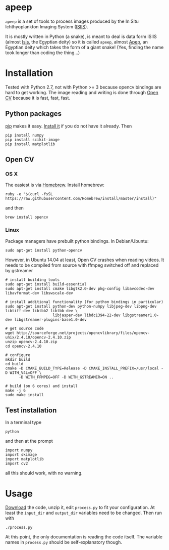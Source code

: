 
# apeep

`apeep` is a set of tools to process images produced by the In Situ Ichthyoplankton Imaging System ([ISIIS](http://yyy.rsmas.miami.edu/groups/larval-fish/isiis.html)).

It is mostly written in Python (a snake), is meant to deal is data form ISIIS (almost [Isis](http://en.wikipedia.org/wiki/Isis), the Egyptian deity) so it is called `apeep`, almost [Apep](http://en.wikipedia.org/wiki/Apep), an Egyptian deity which takes the form of a giant snake! (Yes, finding the name took longer than coding the thing...)


# Installation

Tested with Python 2.7, not with Python >= 3 because opencv bindings are hard to get working. The image reading and writing is done through [Open CV](http://opencv.org "OpenCV | OpenCV") because it is fast, fast, fast.

## Python packages

[pip](https://pypi.python.org/pypi/pip) makes it easy. [Install it](https://pip.pypa.io/en/latest/installing.html) if you do not have it already. Then

    pip install numpy
    pip install scikit-image
    pip install matplotlib


## Open CV

### OS X

The easiest is via [Homebrew](http://brew.sh "Homebrew — The missing package manager for OS X"). Install homebrew:

    ruby -e "$(curl -fsSL https://raw.githubusercontent.com/Homebrew/install/master/install)"

and then

    brew install opencv

### Linux

Package managers have prebuilt python bindings. In Debian/Ubuntu:

    sudo apt-get install python-opencv

However, in Ubuntu 14.04 at least, Open CV crashes when reading videos. It needs to be compiled from source with ffmpeg switched off and replaced by gstreamer

    # install building tools
    sudo apt-get install build-essential
    sudo apt-get install cmake libgtk2.0-dev pkg-config libavcodec-dev libavformat-dev libswscale-dev
    
    # install additional functionality (for python bindings in particular)
    sudo apt-get install python-dev python-numpy libjpeg-dev libpng-dev libtiff-dev libtbb2 libtbb-dev \
                         libjasper-dev libdc1394-22-dev libgstreamer1.0-dev libgstreamer-plugins-base1.0-dev
    
    # get source code
    wget http://sourceforge.net/projects/opencvlibrary/files/opencv-unix/2.4.10/opencv-2.4.10.zip
    unzip opencv-2.4.10.zip
    cd opencv-2.4.10

    # configure
    mkdir build
    cd build
    cmake -D CMAKE_BUILD_TYPE=Release -D CMAKE_INSTALL_PREFIX=/usr/local -D WITH_V4L=OFF \
          -D WITH_FFMPEG=OFF -D WITH_GSTREAMER=ON ..

    # build (on 6 cores) and install
    make -j 6
    sudo make install


## Test installation

In a terminal type

    python

and then at the prompt

    import numpy
    import skimage
    import matplotlib
    import cv2

all this should work, with no warning.


# Usage

[Download](https://github.com/jiho/apeep/archive/master.zip) the code, unzip it, edit `process.py` to fit your configuration. At least the `input_dir` and `output_dir` variables need to be changed. Then run with

    ./process.py

At this point, the only documentation is reading the code itself. The variable names in `process.py` should be self-explanatory though.


